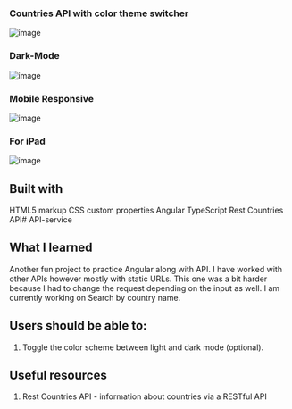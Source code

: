 ### Countries API with color theme switcher
![image](https://github.com/user-attachments/assets/3dbe9d35-7551-45d9-a44e-be591dfc932c)
### Dark-Mode
![image](https://github.com/user-attachments/assets/8bc17463-e421-4f42-b37d-63f17f90bf82)
### Mobile Responsive
![image](https://github.com/user-attachments/assets/6ce14741-befe-4374-9f44-67762185aad7)
### For iPad
![image](https://github.com/user-attachments/assets/183cf8b0-5216-4bcc-b281-edbb0eacadab)



## Built with

HTML5 markup
CSS custom properties
Angular
TypeScript
Rest Countries API# API-service

## What I learned
Another fun project to practice Angular along with API. I have worked with other APIs however mostly with static URLs. This one was a bit harder because I had to change the request depending on the input as well. I am currently working on Search  by country name.

## Users should be able to:

1. Toggle the color scheme between light and dark mode (optional).

## Useful resources

1. Rest Countries API - information about countries via a RESTful API
